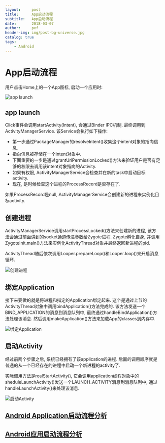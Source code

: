 ```yaml
---
layout:     post
title:      App启动流程
subtitle:   App启动流程
date:       2018-03-07
author:     pxf
header-img: img/post-bg-universe.jpg
catalog: true
tags:
    - Android
---
```


App启动流程
===

用户点击Home上的一个App图标, 启动一个应用时:

![app launch](https://upload-images.jianshu.io/upload_images/851999-a9c2c456c9f91596.jpg?imageMogr2/auto-orient/strip%7CimageView2/2/w/683)

## app launch

Click事件会调用startActivity(Intent), 会通过Binder IPC机制, 最终调用到ActivityManagerService. 该Service会执行如下操作:

*   第一步通过PackageManager的resolveIntent()收集这个intent对象的指向信息.
*   指向信息被存储在一个intent对象中.
*   下面重要的一步是通过grantUriPermissionLocked()方法来验证用户是否有足够的权限去调用该intent对象指向的Activity.
*   如果有权限, ActivityManagerService会检查并在新的task中启动目标activity.
*   现在, 是时候检查这个进程的ProcessRecord是否存在了.

如果ProcessRecord是null, ActivityManagerService会创建新的进程来实例化目标activity.

## 创建进程

ActivityManagerService调用startProcessLocked()方法来创建新的进程, 该方法会通过前面讲到的socket通道传递参数给Zygote进程. Zygote孵化自身, 并调用ZygoteInit.main()方法来实例化ActivityThread对象并最终返回新进程的pid.

ActivityThread随后依次调用Looper.prepareLoop()和Looper.loop()来开启消息循环.

![创建进程](https://upload-images.jianshu.io/upload_images/851999-b6b5dacf9d1488f9.jpg?imageMogr2/auto-orient/)

## 绑定Application

接下来要做的就是将进程和指定的Application绑定起来. 这个是通过上节的ActivityThread对象中调用bindApplication()方法完成的. 该方法发送一个BIND_APPLICATION的消息到消息队列中, 最终通过handleBindApplication()方法处理该消息. 然后调用makeApplication()方法来加载App的classes到内存中.

![绑定Application
](https://upload-images.jianshu.io/upload_images/851999-32893aaf343caeac.jpg?imageMogr2/auto-orient/)

## 启动Activity

经过前两个步骤之后, 系统已经拥有了该application的进程. 后面的调用顺序就是普通的从一个已经存在的进程中启动一个新进程的activity了.

实际调用方法是realStartActivity(), 它会调用application线程对象中的sheduleLaunchActivity()发送一个LAUNCH_ACTIVITY消息到消息队列中, 通过 handleLaunchActivity()来处理该消息.

![启动Activity](https://upload-images.jianshu.io/upload_images/851999-9f76d2f18051881c.jpg?imageMogr2/auto-orient/)

## [Android Application启动流程分析](https://www.jianshu.com/p/a5532ecc8377)

## [Android应用启动流程分析](http://solart.cc/2016/08/20/launch_app/)